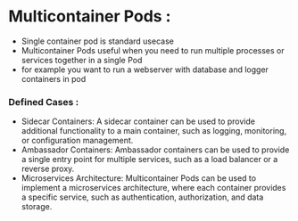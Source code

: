 # Multicontainer Pods :

* Single container pod is standard usecase
* Multicontainer Pods useful when you need to run multiple processes or services together in a single Pod
* for example you want to run a webserver with database and logger containers in pod


### Defined Cases :
* Sidecar Containers: A sidecar container can be used to provide additional functionality to a main container, such as logging, monitoring, or configuration management.
* Ambassador Containers: Ambassador containers can be used to provide a single entry point for multiple services, such as a load balancer or a reverse proxy.
* Microservices Architecture: Multicontainer Pods can be used to implement a microservices architecture, where each container provides a specific service, such as authentication, authorization, and data storage.
